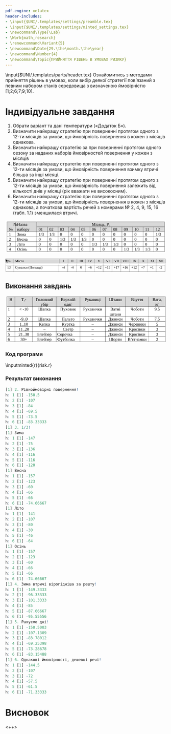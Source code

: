 ```yaml
---
pdf-engine: xelatex
header-includes:
- \input{$UNI/.templates/settings/preamble.tex}
- \input{$UNI/.templates/settings/minted_settings.tex}
- \newcommand\Type{\Lab}
- \Work{math_research}
- \renewcommand\Variant{5}
- \newcommand\Date{29.\the\month.\the\year}
- \newcommand\Number{4}
- \newcommand\Topic{ПРИЙНЯТТЯ РІШЕНЬ В УМОВАХ РИЗИКУ}
---
```


\input{$UNI/.templates/parts/header.tex}
Ознайомитись з методами прийняття рішень в умовах, коли вибір
деякої  стратегії  пов’язаний  з  певним  набором  станів  середовища  з
визначеною ймовірністю [1;2;6;7;9;10].

# Індивідуальне завдання

1. Обрати варіант та дані температури («Додаток Б»).
2. Визначити найкращу стратегію при поверненні протягом одного з 12-ти місяців
   за  умови,  що  ймовірність  повернення  в  кожен  з місяців однакова.
3. Визначити найкращу стратегію за при поверненні протягом одного сезону за
   наданих наборів ймовірностей повернення у кожен з місяців
4. Визначити найкращу стратегію при поверненні протягом одного з 12-ти місяців
   за умови, що ймовірність повернення взимку втричі більша за інші місяці.
5. Визначити найкращу стратегію при поверненні протягом одного з 12-ти місяців
   за умови, що ймовірність повернення залежить від кількості днів у місяці
   (рік вважати не високосним).
6. Визначити найкращу стратегію при поверненні протягом одного з 12-ти  місяців
   за  умови,  що  ймовірність  повернення  в  кожен  з місяців однакова, а
   початкова вартість речей з номерами № 2, 4, 9, 15, 16 (табл. 1.1) зменшилася
   втричі.

![Таблиця ймовірностей для завдання 3](tasktab.png)

![task png](taskhead.png)
![task png](task.png)


## Виконання завдань

![Таблиця наборів одягу](temps.png)

### Код програми
\inputminted{r}{risk.r}

### Результат виконання
```r
[1] 2. Рівноймовірні повернення!
h: 1 [1] -150.5
h: 2 [1] -107
h: 3 [1] -84
h: 4 [1] -69.5
h: 5 [1] -73.5
h: 6 [1] -83.33333
[1] 3. 1/3!
[1] Зима
h: 1 [1] -147
h: 2 [1] -75
h: 3 [1] -136
h: 4 [1] -116
h: 5 [1] -116
h: 6 [1] -120
[1] Весна
h: 1 [1] -157
h: 2 [1] -123
h: 3 [1] -60
h: 4 [1] -66
h: 5 [1] -66
h: 6 [1] -74.66667
[1] Літо
h: 1 [1] -141
h: 2 [1] -107
h: 3 [1] -80
h: 4 [1] -30
h: 5 [1] -46
h: 6 [1] -64
[1] Осінь
h: 1 [1] -157
h: 2 [1] -123
h: 3 [1] -60
h: 4 [1] -66
h: 5 [1] -66
h: 6 [1] -74.66667
[1] 4. Зима втричі вірогідніша за решту!
h: 1 [1] -149.3333
h: 2 [1] -96.33333
h: 3 [1] -101.3333
h: 4 [1] -85
h: 5 [1] -87.66667
h: 6 [1] -95.55556
[1] 5. Рахуємо дні!
h: 1 [1] -150.5003
h: 2 [1] -107.1309
h: 3 [1] -83.78012
h: 4 [1] -69.25398
h: 5 [1] -73.28678
h: 6 [1] -83.15488
[1] 6. Однакові ймовірності, дешевші речі!
h: 1 [1] -144.5
h: 2 [1] -107
h: 3 [1] -72
h: 4 [1] -57.5
h: 5 [1] -61.5
h: 6 [1] -71.33333
```

# Висновок

<++>
